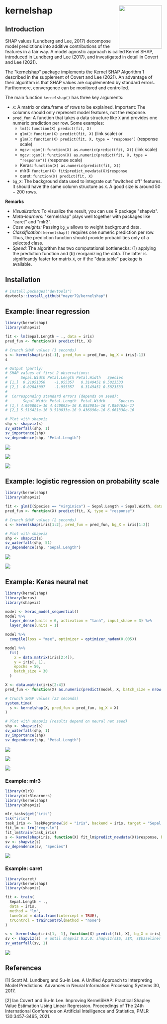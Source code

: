 # kernelshap <a href='https://github.com/mayer79/kernelshap'><img src='man/figures/logo.png' align="right" height="138.5" /></a>

## Introduction

SHAP values (Lundberg and Lee, 2017) decompose model predictions into additive contributions of the features in a fair way. A model agnostic approach is called Kernel SHAP, introduced in Lundberg and Lee (2017), and investigated in detail in Covert and Lee (2021). 

The "kernelshap" package implements the Kernel SHAP Algorithm 1 described in the supplement of Covert and Lee (2021). An advantage of their algorithm is that SHAP values are supplemented by standard errors. Furthermore, convergence can be monitored and controlled.

The main function `kernelshap()` has three key arguments:

- `X`: A matrix or data.frame of rows to be explained. Important: The columns should only represent model features, not the response.
- `pred_fun`: A function that takes a data structure like `X` and provides one numeric prediction per row. Some examples:
  - `lm()`: `function(X) predict(fit, X)`
  - `glm()`: `function(X) predict(fit, X)` (link scale) or
  - `glm()`: `function(X) predict(fit, X, type = "response")` (response scale)
  - `mgcv::gam()`: `function(X) as.numeric(predict(fit, X))` (link scale)
  - `mgcv::gam()`: `function(X) as.numeric(predict(fit, X, type = "response"))` (response scale)
  - Keras: `function(X) as.numeric(predict(fit, X))`
  - mlr3: `function(X) fit$predict_newdata(X)$response`
  - caret: `function(X) predict(fit, X)`
- `bg_X`: The background data used to integrate out "switched off" features. It should have the same column structure as `X`. A good size is around $50-200$ rows.

**Remarks**

- *Visualization:* To visualize the result, you can use R package "shapviz".
- *Meta-learners:* "kernelshap" plays well together with packages like "caret" and "mlr3".
- *Case weights:* Passing `bg_w` allows to weight background data.
- *Classification:* `kernelshap()` requires one numeric prediction per row. Thus, the prediction function should provide probabilities only of a selected class.
- *Speed:* The algorithm has two computational bottlenecks: (1) applying the prediction function and (b) reorganizing the data. The latter is significantly faster for matrix `X`, or if the "data.table" package is available.

## Installation

``` r
# install.packages("devtools")
devtools::install_github("mayer79/kernelshap")
```

## Example: linear regression

```r
library(kernelshap)
library(shapviz)

fit <- lm(Sepal.Length ~ ., data = iris)
pred_fun <- function(X) predict(fit, X)

# Crunch SHAP values (3 seconds)
s <- kernelshap(iris[-1], pred_fun = pred_fun, bg_X = iris[-1])
s

# Output (partly)
# SHAP values of first 2 observations:
#      Sepal.Width Petal.Length Petal.Width   Species
# [1,]  0.21951350    -1.955357   0.3149451 0.5823533
# [2,] -0.02843097    -1.955357   0.3149451 0.5823533
# 
#  Corresponding standard errors (depends on seed):
#       Sepal.Width Petal.Length  Petal.Width      Species
# [1,] 4.996004e-16 4.440892e-16 8.053901e-16 7.850462e-17
# [2,] 5.516421e-16 3.510833e-16 9.436896e-16 6.661338e-16

# Plot with shapviz
shp <- shapviz(s)
sv_waterfall(shp, 1)
sv_importance(shp)
sv_dependence(shp, "Petal.Length")
```

![](man/figures/README-lm-waterfall.svg)

![](man/figures/README-lm-imp.svg)

![](man/figures/README-lm-dep.svg)

## Example: logistic regression on probability scale

```r
library(kernelshap)
library(shapviz)

fit <- glm(I(Species == "virginica") ~ Sepal.Length + Sepal.Width, data = iris, family = binomial)
pred_fun <- function(X) predict(fit, X, type = "response")

# Crunch SHAP values (2 seconds)
s <- kernelshap(iris[1:2], pred_fun = pred_fun, bg_X = iris[1:2])

# Plot with shapviz
shp <- shapviz(s)
sv_waterfall(shp, 51)
sv_dependence(shp, "Sepal.Length")
```

![](man/figures/README-glm-waterfall.svg)

![](man/figures/README-glm-dep.svg)

## Example: Keras neural net

```r
library(kernelshap)
library(keras)
library(shapviz)

model <- keras_model_sequential()
model %>% 
  layer_dense(units = 6, activation = "tanh", input_shape = 3) %>% 
  layer_dense(units = 1)

model %>% 
  compile(loss = "mse", optimizer = optimizer_nadam(0.005))

model %>% 
  fit(
    x = data.matrix(iris[2:4]), 
    y = iris[, 1],
    epochs = 50,
    batch_size = 30
  )

X <- data.matrix(iris[2:4])
pred_fun <- function(X) as.numeric(predict(model, X, batch_size = nrow(X)))

# Crunch SHAP values (23 seconds)
system.time(
  s <- kernelshap(X, pred_fun = pred_fun, bg_X = X)
)

# Plot with shapviz (results depend on neural net seed)
shp <- shapviz(s)
sv_waterfall(shp, 1)
sv_importance(shp)
sv_dependence(shp, "Petal.Length")
```

![](man/figures/README-nn-waterfall.svg)

![](man/figures/README-nn-imp.svg)

![](man/figures/README-nn-dep.svg)

### Example: mlr3

```R
library(mlr3)
library(mlr3learners)
library(kernelshap)
library(shapviz)

mlr_tasks$get("iris")
tsk("iris")
task_iris <- TaskRegr$new(id = "iris", backend = iris, target = "Sepal.Length")
fit_lm <- lrn("regr.lm")
fit_lm$train(task_iris)
s <- kernelshap(iris, function(X) fit_lm$predict_newdata(X)$response, bg_X = iris)
sv <- shapviz(s)
sv_dependence(sv, "Species")
```

![](man/figures/README-mlr3-dep.svg)

### Example: caret

```r
library(caret)
library(kernelshap)
library(shapviz)

fit <- train(
  Sepal.Length ~ ., 
  data = iris, 
  method = "lm", 
  tuneGrid = data.frame(intercept = TRUE),
  trControl = trainControl(method = "none")
)

s <- kernelshap(iris[1, -1], function(X) predict(fit, X), bg_X = iris[-1])
sv <- shapviz(s)  # until shapviz 0.2.0: shapviz(s$S, s$X, s$baseline)
sv_waterfall(sv, 1)
```

![](man/figures/README-caret-waterfall.svg)


## References

[1] Scott M. Lundberg and Su-In Lee. A Unified Approach to Interpreting Model Predictions. Advances in Neural Information Processing Systems 30, 2017.

[2] Ian Covert and Su-In Lee. Improving KernelSHAP: Practical Shapley Value Estimation Using Linear Regression. Proceedings of The 24th International Conference on Artificial Intelligence and Statistics, PMLR 130:3457-3465, 2021.
